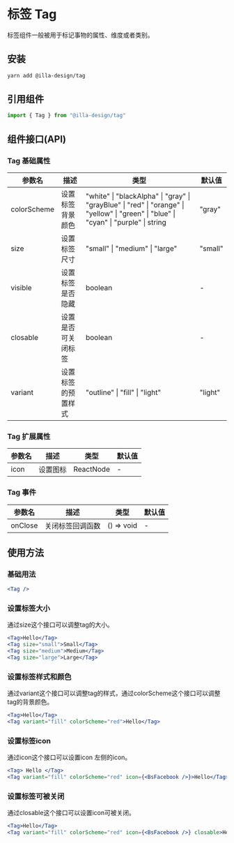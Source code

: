# 标签 Tag

标签组件一般被用于标记事物的属性、维度或者类别。

## 安装

```bash
yarn add @illa-design/tag
```

## 引用组件

```jsx
import { Tag } from "@illa-design/tag"
```

## 组件接口(API)

### Tag 基础属性

| 参数名      | 描述               | 类型                                                         | 默认值  |
| ----------- | ------------------ | ------------------------------------------------------------ | ------- |
| colorScheme | 设置标签背景颜色   | "white" \| "blackAlpha" \| "gray" \| "grayBlue" \| "red" \| "orange" \| "yellow" \| "green" \| "blue" \| "cyan" \| "purple" \| string | "gray"  |
| size        | 设置标签尺寸       | "small" \| "medium" \| "large"                               | "small" |
| visible     | 设置标签是否隐藏   | boolean                                                      | -       |
| closable    | 设置是否可关闭标签 | boolean                                                      | -       |
| variant     | 设置标签的预置样式 | "outline" \| "fill" \| "light"                               | "light" |

### Tag 扩展属性

| 参数名 | 描述     | 类型      | 默认值 |
| ------ | -------- | --------- | ------ |
| icon   | 设置图标 | ReactNode | -      |

### Tag 事件

| 参数名  | 描述             | 类型       | 默认值 |
| ------- | ---------------- | ---------- | ------ |
| onClose | 关闭标签回调函数 | () => void | -      |

## 使用方法

### 基础用法

```jsx
<Tag />
```

### 设置标签大小

通过size这个接口可以调整tag的大小。

```jsx
<Tag>Hello</Tag>
<Tag size="small">Small</Tag>
<Tag size="medium">Medium</Tag>
<Tag size="large">Large</Tag>
```

### 设置标签样式和颜色

通过variant这个接口可以调整tag的样式，通过colorScheme这个接口可以调整tag的背景颜色。

```jsx
<Tag>Hello</Tag>
<Tag variant="fill" colorScheme="red">Hello</Tag>
```

### 设置标签icon

通过icon这个接口可以设置icon 左侧的icon。

```jsx
<Tag> Hello </Tag>
<Tag variant="fill" colorScheme="red" icon={<BsFacebook />}>Hello</Tag>
```

### 设置标签可被关闭

通过closable这个接口可以设置icon可被关闭。

```jsx
<Tag>Hello</Tag>
<Tag variant="fill" colorScheme="red" icon={<BsFacebook />} closable>Hello</Tag>
```
